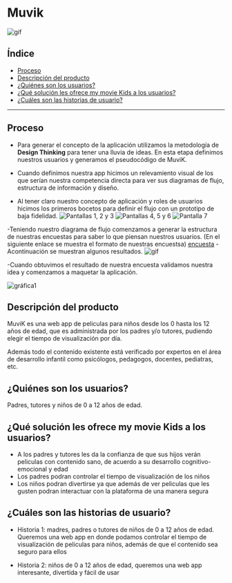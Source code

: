 # Muvik

![gif](https://media.giphy.com/media/AgPdLHbk9H390U2kAH/giphy.gif)

## Índice

- [Proceso](#como-se-realizo-el-trabajo)
- [Descripción del producto](#descripción-del-producto)
- [¿Quiénes son los usuarios?](#quienes-son-los-usuarios)
- [¿Qué solución les ofrece my movie Kids a los usuarios?](#que-solución-les-ofrece-my-movie-Kids-a-los-usuarios)
- [¿Cuáles son las historias de usuario?](#como-se-realizo-el-trabajo)

---

## Proceso

- Para generar el concepto de la aplicación utilizamos la metodología de **Design Thinking** para tener una lluvia de ideas. En esta etapa definimos nuestros usuarios y generamos el pseudocódigo de MuviK.

- Cuando definimos nuestra app hicimos un relevamiento visual de los que serían nuestra competencia directa para ver sus diagramas de flujo, estructura de información y diseño.

- Al tener claro nuestro concepto de aplicación y roles de usuarios hicimos los primeros bocetos para definir el flujo con un prototipo de baja fidelidad.
  ![Pantallas 1, 2 y 3](https://i.ibb.co/nfHfst8/boceto1.jpg)
  ![Pantallas 4, 5 y 6](https://i.ibb.co/74DjcWV/boceto2.jpg)
  ![Pantalla 7](https://i.ibb.co/gdrpCD2/boceto3.jpg)

-Teniendo nuestro diagrama de flujo comenzamos a generar la estructura de nuestras encuestas para saber lo que piensan nuestros usuarios.
(En el siguiente enlace se muestra el formato de nuestras encuestsa)
[encuesta](https://docs.google.com/forms/d/e/1FAIpQLSfPG2Ri-IBIU5IUiowmWxhWMiiiloMRraqCysFwBlSTijK-sA/viewform?usp=sf_link)
-Acontinuación se muestran algunos resultados.
![gif](https://media.giphy.com/media/AgPdLHbk9H390U2kAH/giphy.gif)

-Cuando obtuvimos el resultado de nuestra encuesta validamos nuestra idea y comenzamos a maquetar la aplicación.

![gráfica1](/src/grafica1.png)

## Descripción del producto

MuviK es una web app de peliculas para niños desde los 0 hasta los 12 años de edad, que es administrada por los padres y/o tutores, pudiendo elegir el tiempo de visualización por día.

Además todo el contenido existente está verificado por expertos en el área de desarrollo infantil como psicólogos, pedagogos, docentes, pediatras, etc.

## ¿Quiénes son los usuarios?

Padres, tutores y niños de 0 a 12 años de edad.

## ¿Qué solución les ofrece my movie Kids a los usuarios?

- A los padres y tutores les da la confianza de que sus hijos verán peliculas con contenido sano, de acuerdo a su desarrollo cognitivo-emocional y edad
- Los padres podran controlar el tiempo de visualización de los niños
- Los niños podran divertirse ya que además de ver peliculas que les gusten podran interactuar con la plataforma de una manera segura

## ¿Cuáles son las historias de usuario?

- Historia 1: madres, padres o tutores de niños de 0 a 12 años de edad. Queremos una web app en donde podamos controlar el tiempo de visualización de peliculas para niños, además de que el contenido sea seguro para ellos

- Historia 2: niños de 0 a 12 años de edad, queremos una web app interesante, divertida y fácil de usar
